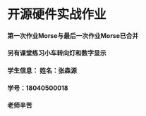 # 开源硬件实战作业
#### 第一次作业Morse与最后一次作业Morse已合并
#### 另有课堂练习小车转向灯和数字显示
#### 学生信息：  姓名：张森源
####            学号：18040500018




#### 老师辛苦
